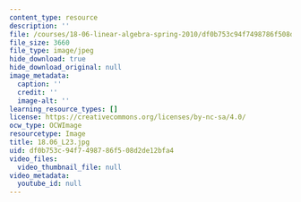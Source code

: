 ```yaml
---
content_type: resource
description: ''
file: /courses/18-06-linear-algebra-spring-2010/df0b753c94f7498786f508d2de12bfa4_18.06_L23.jpg
file_size: 3660
file_type: image/jpeg
hide_download: true
hide_download_original: null
image_metadata:
  caption: ''
  credit: ''
  image-alt: ''
learning_resource_types: []
license: https://creativecommons.org/licenses/by-nc-sa/4.0/
ocw_type: OCWImage
resourcetype: Image
title: 18.06_L23.jpg
uid: df0b753c-94f7-4987-86f5-08d2de12bfa4
video_files:
  video_thumbnail_file: null
video_metadata:
  youtube_id: null
---
```

